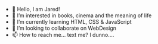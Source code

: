 - 👋 Hello, I am Jared!
- 👀 I’m interested in books, cinema and the meaning of life
- 🌱 I’m currently learning HTML, CSS & JavaScript
- 💞️ I’m looking to collaborate on WebDesign
- 📫 How to reach me... text me? I dunno.... 

<!---
pjaredruz/pjaredruz is a ✨ special ✨ repository because its `README.md` (this file) appears on your GitHub profile.
You can click the Preview link to take a look at your changes.
--->
<!---Welcome to my portfolio, I'm Jared and I full-stack software developer. I love to read, to play sports and I am constantly learning new things.--->

